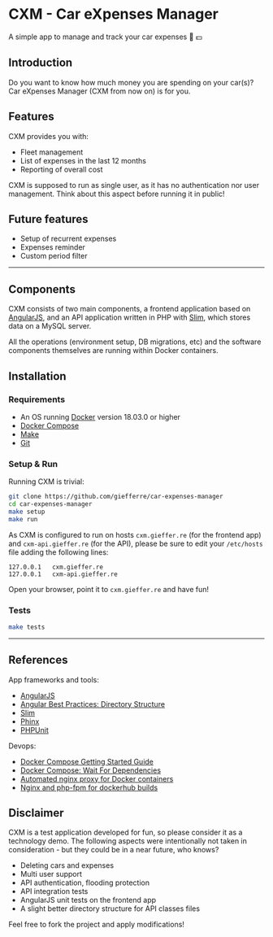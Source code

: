 # CXM - Car eXpenses Manager

A simple app to manage and track your car expenses 🚗 💵

## Introduction

Do you want to know how much money you are spending on your car(s)?
Car eXpenses Manager (CXM from now on) is for you.

## Features

CXM provides you with:

- Fleet management
- List of expenses in the last 12 months
- Reporting of overall cost

CXM is supposed to run as single user, as it has no authentication nor user management.
Think about this aspect before running it in public!

## Future features

- Setup of recurrent expenses
- Expenses reminder
- Custom period filter

---

## Components

CXM consists of two main components, a frontend application based on [AngularJS](https://docs.angularjs.org/api), and an API application written in PHP with [Slim](https://www.slimframework.com/), which stores data on a MySQL server.

All the operations (environment setup, DB migrations, etc) and the software components themselves are running within Docker containers.

## Installation

### Requirements

- An OS running [Docker](http://docker.io/) version 18.03.0 or higher
- [Docker Compose](https://docs.docker.com/compose/install/)
- [Make](https://www.gnu.org/software/make/)
- [Git](https://git-scm.com/)

### Setup & Run

Running CXM is trivial:

```bash
git clone https://github.com/giefferre/car-expenses-manager
cd car-expenses-manager
make setup
make run
```

As CXM is configured to run on hosts `cxm.gieffer.re` (for the frontend app) and `cxm-api.gieffer.re` (for the API), please be sure to edit your `/etc/hosts` file adding the following lines:

    127.0.0.1   cxm.gieffer.re
    127.0.0.1   cxm-api.gieffer.re

Open your browser, point it to `cxm.gieffer.re` and have fun!

### Tests

```bash
make tests
```

---

## References

App frameworks and tools:

- [AngularJS](https://docs.angularjs.org/api)
- [Angular Best Practices: Directory Structure](https://scotch.io/tutorials/angularjs-best-practices-directory-structure)
- [Slim](https://www.slimframework.com/)
- [Phinx](https://phinx.org/)
- [PHPUnit](https://phpunit.de/)

Devops:

- [Docker Compose Getting Started Guide](https://docs.docker.com/compose/gettingstarted/)
- [Docker Compose: Wait For Dependencies](https://8thlight.com/blog/dariusz-pasciak/2016/10/17/docker-compose-wait-for-dependencies.html)
- [Automated nginx proxy for Docker containers](https://github.com/jwilder/nginx-proxy)
- [Nginx and php-fpm for dockerhub builds](https://hub.docker.com/r/richarvey/nginx-php-fpm/)

## Disclaimer

CXM is a test application developed for fun, so please consider it as a technology demo.
The following aspects were intentionally not taken in consideration - but they could be in a near future, who knows?

- Deleting cars and expenses
- Multi user support
- API authentication, flooding protection
- API integration tests
- AngularJS unit tests on the frontend app
- A slight better directory structure for API classes files

Feel free to fork the project and apply modifications!